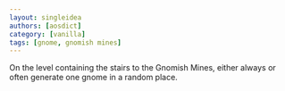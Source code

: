 ```yaml
---
layout: singleidea
authors: [aosdict]
category: [vanilla]
tags: [gnome, gnomish mines]
---
```

On the level containing the stairs to the Gnomish Mines, either always or often generate one gnome in a random place.
